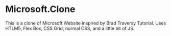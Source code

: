 # Microsoft.Clone
This is a clone of Microsoft Website inspired by Brad Traversy Tutorial. Uses HTLM5, Flex Box, CSS Grid, normal CSS, and a little bit of JS.

